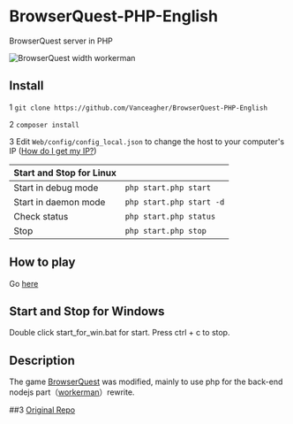 # BrowserQuest-PHP-English
BrowserQuest server in PHP

![BrowserQuest width workerman](https://github.com/walkor/BrowserQuest-PHP/blob/master/Web/img/screenshot.jpg?raw=true)

## Install
1 `git clone https://github.com/Vanceagher/BrowserQuest-PHP-English`

2 `composer install `

3 Edit `Web/config/config_local.json` to change the host to your computer's IP ([How do I get my IP?](https://www.businessinsider.com/how-to-find-ip-address-on-windows))

| Start and Stop for Linux |                      |                   
|----------------------|--------------------------|
| Start in debug mode  | `php start.php start`    |
| Start in daemon mode | `php start.php start -d` |
| Check status         | `php start.php status`   |
| Stop                 | `php start.php stop`     |

## How to play
Go [here](http://localhost:8787/)

## Start and Stop for Windows
Double click start_for_win.bat for start.
Press ctrl + c to stop.

## Description
The game [BrowserQuest](https://github.com/mozilla/BrowserQuest) was modified, mainly to use php for the back-end nodejs part（[workerman](https://github.com/walkor/workerman)）rewrite.

##3 [Original Repo](https://github.com/mozilla/BrowserQuest)
